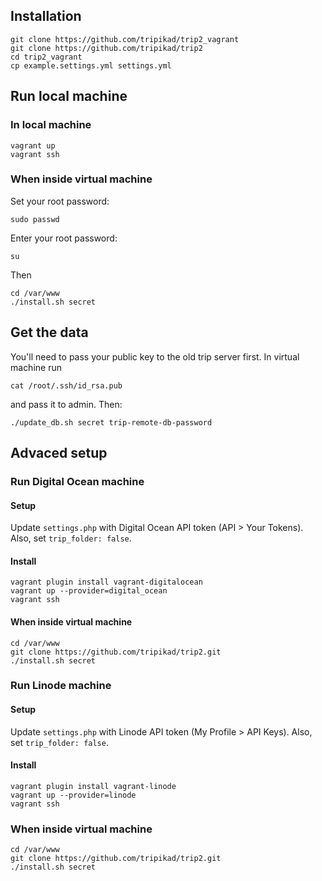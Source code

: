 ## Installation

    git clone https://github.com/tripikad/trip2_vagrant
    git clone https://github.com/tripikad/trip2
    cd trip2_vagrant
    cp example.settings.yml settings.yml

## Run local machine

### In local machine

    vagrant up
    vagrant ssh

### When inside virtual machine

Set your root password:

    sudo passwd

Enter your root password:
    
    su

Then

    cd /var/www
    ./install.sh secret

## Get the data

You'll need to pass your public key to the old trip server first. In virtual machine run

    cat /root/.ssh/id_rsa.pub

and pass it to admin. Then:

    ./update_db.sh secret trip-remote-db-password

## Advaced setup

### Run Digital Ocean machine

#### Setup

Update ```settings.php``` with Digital Ocean API token (API > Your Tokens).
Also, set ```trip_folder: false```.

#### Install

    vagrant plugin install vagrant-digitalocean
    vagrant up --provider=digital_ocean
    vagrant ssh

#### When inside virtual machine

    cd /var/www
    git clone https://github.com/tripikad/trip2.git
    ./install.sh secret

### Run Linode machine

#### Setup

Update ```settings.php``` with Linode API token (My Profile > API Keys).
Also, set ```trip_folder: false```.

#### Install

    vagrant plugin install vagrant-linode
    vagrant up --provider=linode
    vagrant ssh

### When inside virtual machine

    cd /var/www
    git clone https://github.com/tripikad/trip2.git
    ./install.sh secret


    